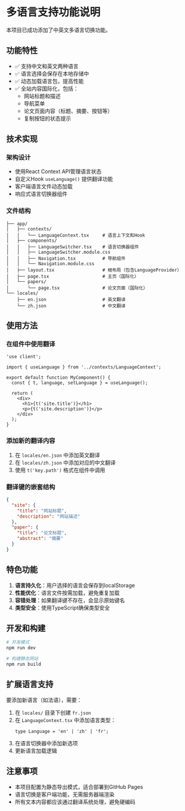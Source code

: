 # 多语言支持功能说明

本项目已成功添加了中英文多语言切换功能。

## 功能特性

- ✅ 支持中文和英文两种语言
- ✅ 语言选择会保存在本地存储中
- ✅ 动态加载语言包，提高性能
- ✅ 全站内容国际化，包括：
  - 网站标题和描述
  - 导航菜单
  - 论文页面内容（标题、摘要、按钮等）
  - 复制按钮的状态提示

## 技术实现

### 架构设计
- 使用React Context API管理语言状态
- 自定义Hook `useLanguage()` 提供翻译功能
- 客户端语言文件动态加载
- 响应式语言切换器组件

### 文件结构
```
├── app/
│   ├── contexts/
│   │   └── LanguageContext.tsx     # 语言上下文和Hook
│   ├── components/
│   │   ├── LanguageSwitcher.tsx    # 语言切换器组件
│   │   ├── LanguageSwitcher.module.css
│   │   ├── Navigation.tsx          # 导航组件
│   │   └── Navigation.module.css
│   ├── layout.tsx                  # 根布局（包含LanguageProvider）
│   ├── page.tsx                    # 主页（国际化）
│   └── papers/
│       └── page.tsx                # 论文页面（国际化）
└── locales/
    ├── en.json                     # 英文翻译
    └── zh.json                     # 中文翻译
```

## 使用方法

### 在组件中使用翻译
```tsx
'use client';

import { useLanguage } from '../contexts/LanguageContext';

export default function MyComponent() {
  const { t, language, setLanguage } = useLanguage();

  return (
    <div>
      <h1>{t('site.title')}</h1>
      <p>{t('site.description')}</p>
    </div>
  );
}
```

### 添加新的翻译内容
1. 在 `locales/en.json` 中添加英文翻译
2. 在 `locales/zh.json` 中添加对应的中文翻译
3. 使用 `t('key.path')` 格式在组件中调用

### 翻译键的嵌套结构
```json
{
  "site": {
    "title": "网站标题",
    "description": "网站描述"
  },
  "paper": {
    "title": "论文标题",
    "abstract": "摘要"
  }
}
```

## 特色功能

1. **语言持久化**：用户选择的语言会保存到localStorage
2. **性能优化**：语言文件按需加载，避免重复加载
3. **容错处理**：如果翻译键不存在，会显示原始键名
4. **类型安全**：使用TypeScript确保类型安全

## 开发和构建

```bash
# 开发模式
npm run dev

# 构建静态网站
npm run build
```

## 扩展语言支持

要添加新语言（如法语），需要：

1. 在 `locales/` 目录下创建 `fr.json`
2. 在 `LanguageContext.tsx` 中添加语言类型：
   ```tsx
   type Language = 'en' | 'zh' | 'fr';
   ```
3. 在语言切换器中添加新选项
4. 更新语言加载逻辑

## 注意事项

- 本项目配置为静态导出模式，适合部署到GitHub Pages
- 语言切换是客户端功能，无需服务器端渲染
- 所有文本内容都应该通过翻译系统处理，避免硬编码